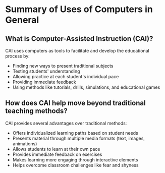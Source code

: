 # Summary of Uses of Computers in General

## What is Computer-Assisted Instruction (CAI)?

CAI uses computers as tools to facilitate and develop the educational process by:
- Finding new ways to present traditional subjects
- Testing students' understanding
- Allowing practice at each student's individual pace
- Providing immediate feedback
- Using methods like tutorials, drills, simulations, and educational games

## How does CAI help move beyond traditional teaching methods?

CAI provides several advantages over traditional methods:
- Offers individualized learning paths based on student needs
- Presents material through multiple media formats (text, images, animations)
- Allows students to learn at their own pace
- Provides immediate feedback on exercises
- Makes learning more engaging through interactive elements
- Helps overcome classroom challenges like fear and shyness
